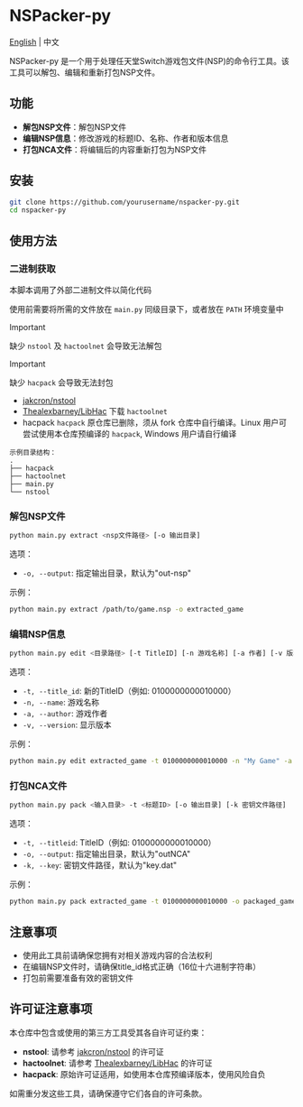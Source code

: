 # NSPacker-py

[English](./README_EN.md) | 中文

NSPacker-py 是一个用于处理任天堂Switch游戏包文件(NSP)的命令行工具。该工具可以解包、编辑和重新打包NSP文件。

## 功能

- **解包NSP文件**：解包NSP文件
- **编辑NSP信息**：修改游戏的标题ID、名称、作者和版本信息
- **打包NCA文件**：将编辑后的内容重新打包为NSP文件

## 安装

```bash
git clone https://github.com/yourusername/nspacker-py.git
cd nspacker-py
```

## 使用方法

### 二进制获取

本脚本调用了外部二进制文件以简化代码

使用前需要将所需的文件放在 `main.py` 同级目录下，或者放在 `PATH` 环境变量中

> [!IMPORTANT]
> 缺少 `nstool` 及 `hactoolnet` 会导致无法解包

> [!IMPORTANT]
>缺少 `hacpack` 会导致无法封包

- [jakcron/nstool](https://github.com/jakcron/nstool)
- [Thealexbarney/LibHac](https://github.com/Thealexbarney/LibHac)
   下载 `hactoolnet`
- hacpack
   `hacpack` 原仓库已删除，须从 fork 仓库中自行编译。Linux 用户可尝试使用本仓库预编译的 `hacpack`, Windows 用户请自行编译

```plain
示例目录结构：
.
├── hacpack
├── hactoolnet
├── main.py
└── nstool
```

### 解包NSP文件

```bash
python main.py extract <nsp文件路径> [-o 输出目录]
```

选项：

- `-o, --output`: 指定输出目录，默认为"out-nsp"

示例：

```bash
python main.py extract /path/to/game.nsp -o extracted_game
```

### 编辑NSP信息

```bash
python main.py edit <目录路径> [-t TitleID] [-n 游戏名称] [-a 作者] [-v 版本]
```

选项：

- `-t, --title_id`: 新的TitleID（例如: 0100000000010000）
- `-n, --name`: 游戏名称
- `-a, --author`: 游戏作者
- `-v, --version`: 显示版本

示例：

```bash
python main.py edit extracted_game -t 0100000000010000 -n "My Game" -a "Me" -v "1.0.0"
```

### 打包NCA文件

```bash
python main.py pack <输入目录> -t <标题ID> [-o 输出目录] [-k 密钥文件路径]
```

选项：

- `-t, --titleid`: TitleID（例如: 0100000000010000）
- `-o, --output`: 指定输出目录，默认为"outNCA"
- `-k, --key`: 密钥文件路径，默认为"key.dat"

示例：

```bash
python main.py pack extracted_game -t 0100000000010000 -o packaged_game
```

## 注意事项

- 使用此工具前请确保您拥有对相关游戏内容的合法权利
- 在编辑NSP文件时，请确保title_id格式正确（16位十六进制字符串）
- 打包前需要准备有效的密钥文件

## 许可证注意事项

本仓库中包含或使用的第三方工具受其各自许可证约束：

- **nstool**: 请参考 [jakcron/nstool](https://github.com/jakcron/nstool) 的许可证
- **hactoolnet**: 请参考 [Thealexbarney/LibHac](https://github.com/Thealexbarney/LibHac) 的许可证
- **hacpack**: 原始许可证适用，如使用本仓库预编译版本，使用风险自负

如需重分发这些工具，请确保遵守它们各自的许可条款。
